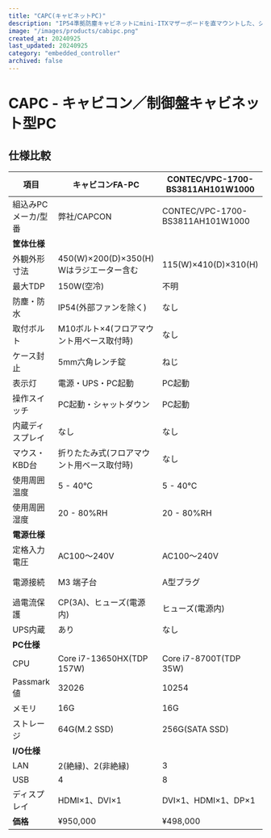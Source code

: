 ```yaml
---
title: "CAPC(キャビネットPC)"
description: "IP54準拠防塵キャビネットにmini-ITXマザーボードを直マウントした、シンFA用PC。独自の冷却システムは、外気を交換することなく、ハイエンドCPUの発熱量に対応します。また冷却液を使わないドライ式のため保守も容易です。入力電圧はAC100〜220Vに対応、UPSも内蔵しており、工場での即使用が可能です。"
image: "/images/products/cabipc.png"
created_at: 20240925
last_updated: 20240925
category: "embedded_controller"
archived: false
---
```


# CAPC - キャビコン／制御盤キャビネット型PC

## 仕様比較

| 項目 | キャビコンFA-PC | CONTEC/VPC-1700-BS3811AH101W1000 | VECOW/SPC-5600 |
|------|----------------|----------------------------------|----------------|
| 組込みPCメーカ/型番 | 弊社/CAPCON | CONTEC/VPC-1700-BS3811AH101W1000 | VECOW/SPC-5600 |
| **筐体仕様** | | | |
| 外観外形寸法 | 450(W)×200(D)×350(H) Wはラジエーター含む | 115(W)×410(D)×310(H) | 209(W)x150(D)x75(D) |
| 最大TDP | 150W(空冷) | 不明 | 65W(空冷) |
| 防塵・防水 | IP54(外部ファンを除く) | なし | IP54 |
| 取付ボルト | M10ボルト×4(フロアマウント用ベース取付時) | なし | M3ボルト×4 |
| ケース封止 | 5mm六角レンチ錠 | ねじ | ねじ |
| 表示灯 | 電源・UPS・PC起動 | PC起動 | PC起動 |
| 操作スイッチ | PC起動・シャットダウン | PC起動 | PC起動 |
| 内蔵ディスプレイ | なし | なし | なし |
| マウス・KBD台 | 折りたたみ式(フロアマウント用ベース取付時) | なし | なし |
| 使用周囲温度 | 5 - 40°C | 5 - 40°C | -25 - 60°C |
| 使用周囲湿度 | 20 - 80%RH | 20 - 80%RH | 5 - 95%RH |
| **電源仕様** | | | |
| 定格入力電圧 | AC100〜240V | AC100〜240V | DC9〜36V AC100〜220V(ACアダプター) |
| 電源接続 | M3 端子台 | A型プラグ | DC:Pheonix Contact 2P AC:A型プラグ |
| 過電流保護 | CP(3A)、ヒューズ(電源内) | ヒューズ(電源内) | 不明 |
| UPS内蔵 | あり | なし | なし |
| **PC仕様** | | | |
| CPU | Core i7-13650HX(TDP 157W) | Core i7-8700T(TDP 35W) | Core i7-8700T(TDP 35W) |
| Passmark値 | 32026 | 10254 | 10254 |
| メモリ | 16G | 16G | 8G |
| ストレージ | 64G(M.2 SSD) | 256G(SATA SSD) | 256G(SATA SSD) |
| **I/O仕様** | | | |
| LAN | 2(絶縁)、2(非絶縁) | 3 | 4 |
| USB | 4 | 8 | 4 |
| ディスプレイ | HDMI×1、DVI×1 | DVI×1、HDMI×1、DP×1 | DVI×1、DP×1 |
| **価格** | ¥950,000 | ¥498,000 | ¥160,000〜250,000 |